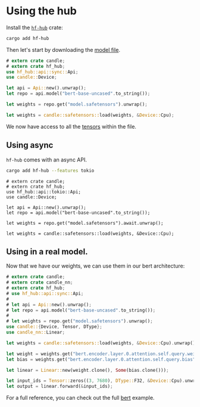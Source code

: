 # Using the hub

Install the [`hf-hub`](https://github.com/huggingface/hf-hub) crate:

```bash
cargo add hf-hub
```

Then let's start by downloading the [model file](https://huggingface.co/bert-base-uncased/tree/main).


```rust
# extern crate candle;
# extern crate hf_hub;
use hf_hub::api::sync::Api;
use candle::Device;

let api = Api::new().unwrap();
let repo = api.model("bert-base-uncased".to_string());

let weights = repo.get("model.safetensors").unwrap();

let weights = candle::safetensors::load(weights, &Device::Cpu);
```

We now have access to all the [tensors](https://huggingface.co/bert-base-uncased?show_tensors=true) within the file.


## Using async 

`hf-hub` comes with an async API.

```bash
cargo add hf-hub --features tokio
```

```rust,ignore
# extern crate candle;
# extern crate hf_hub;
use hf_hub::api::tokio::Api;
use candle::Device;

let api = Api::new().unwrap();
let repo = api.model("bert-base-uncased".to_string());

let weights = repo.get("model.safetensors").await.unwrap();

let weights = candle::safetensors::load(weights, &Device::Cpu);
```


## Using in a real model.

Now that we have our weights, we can use them in our bert architecture:

```rust
# extern crate candle;
# extern crate candle_nn;
# extern crate hf_hub;
# use hf_hub::api::sync::Api;
# 
# let api = Api::new().unwrap();
# let repo = api.model("bert-base-uncased".to_string());
# 
# let weights = repo.get("model.safetensors").unwrap();
use candle::{Device, Tensor, DType};
use candle_nn::Linear;

let weights = candle::safetensors::load(weights, &Device::Cpu).unwrap();

let weight = weights.get("bert.encoder.layer.0.attention.self.query.weight").unwrap();
let bias = weights.get("bert.encoder.layer.0.attention.self.query.bias").unwrap();

let linear = Linear::new(weight.clone(), Some(bias.clone()));

let input_ids = Tensor::zeros((3, 7680), DType::F32, &Device::Cpu).unwrap();
let output = linear.forward(&input_ids);
```

For a full reference, you can check out the full [bert](https://github.com/LaurentMazare/candle/tree/main/candle-examples/examples/bert) example.
